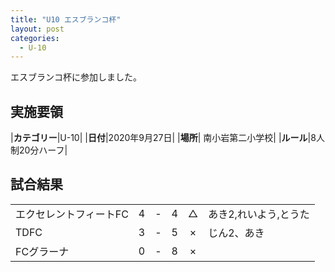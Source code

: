 ```yaml
---
title: "U10 エスブランコ杯"
layout: post
categories:
  - U-10
---
```


エスブランコ杯に参加しました。

## 実施要領

|**カテゴリー**|U-10|
|**日付**|2020年9月27日|
|**場所**| 南小岩第二小学校|
|**ルール**|8人制20分ハーフ|

## 試合結果

|            |    |   |    |         |    |
|:-----------|:--:|:-:|:--:|:--:|:--------|
|エクセレントフィートFC|    4| - |   4|△|あき2,れいよう,とうた|
|TDFC|    3| - |   5|×|じん2、あき|
|FCグラーナ|    0| - |   8|×||
